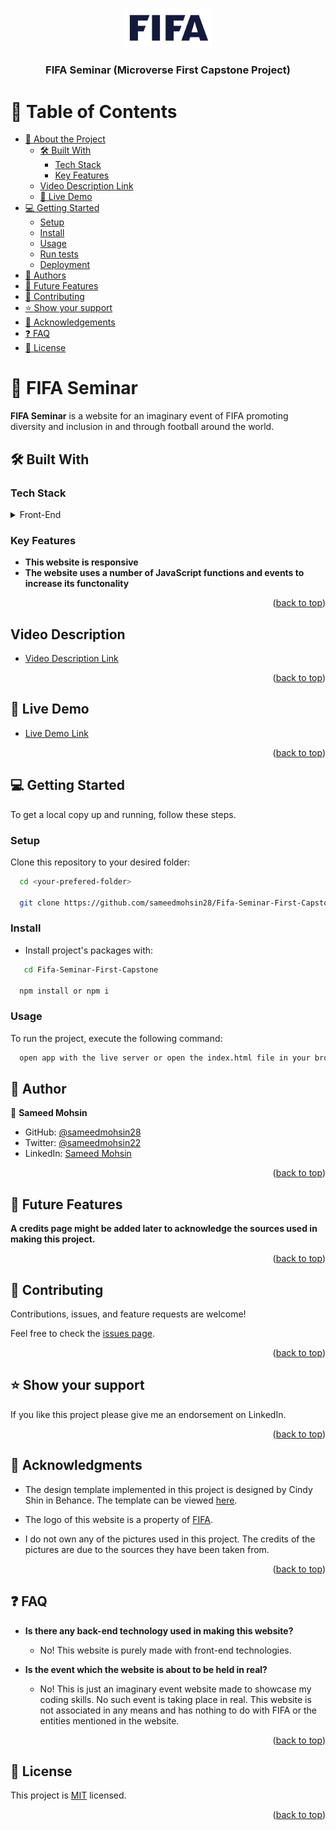 <a name="readme-top"></a>

<div align="center">
  <img src="./assets/FIFA_logoCroppedRemovedbg.png" alt="logo" width="140"  height="auto" />
  <br/>

  <h3><b>FIFA Seminar (Microverse First Capstone Project)</b></h3>

</div>

# 📗 Table of Contents

- [📖 About the Project](#about-project)
  - [🛠 Built With](#built-with)
    - [Tech Stack](#tech-stack)
    - [Key Features](#key-features)
  - [ Video Description Link](#video-description)
  - [🚀 Live Demo](#live-demo)
- [💻 Getting Started](#getting-started)
  - [Setup](#setup)
  - [Install](#install)
  - [Usage](#usage)
  - [Run tests](#run-tests)
  - [Deployment](#triangular_flag_on_post-deployment)
- [👥 Authors](#authors)
- [🔭 Future Features](#future-features)
- [🤝 Contributing](#contributing)
- [⭐️ Show your support](#support)
- [🙏 Acknowledgements](#acknowledgements)
- [❓ FAQ](#faq)
- [📝 License](#license)


# 📖 FIFA Seminar <a name="about-project"></a>

**FIFA Seminar** is a website for an imaginary event of FIFA promoting diversity and inclusion in and through football around the world.

## 🛠 Built With <a name="built-with"></a>

### Tech Stack <a name="tech-stack"></a>

<details>
  <summary>Front-End</summary>
  <ul>
    <li><a href="https://html.com/">HTML</a></li>
  </ul>
  <ul>
    <li><a href="https://developer.mozilla.org/en-US/docs/Web/CSS">CSS</a></li>
  </ul>
  <ul>
    <li><a href="https://www.javascript.com/">JavaScript</a></li>
  </ul>
</details>


### Key Features <a name="key-features"></a>

- **This website is responsive**
- **The website uses a number of JavaScript functions and events to increase its functonality**

<p align="right">(<a href="#readme-top">back to top</a>)</p>

## Video Description <a name="video-description"></a>

- [Video Description Link](https://www.loom.com/share/e48066d91bae49b3a73bc22511553d6a)

<p align="right">(<a href="#readme-top">back to top</a>)</p>

## 🚀 Live Demo <a name="live-demo"></a>

- [Live Demo Link](https://sameedmohsin28.github.io/Fifa-Seminar-First-Capstone/home.html)

<p align="right">(<a href="#readme-top">back to top</a>)</p>

## 💻 Getting Started <a name="getting-started"></a>

To get a local copy up and running, follow these steps.

### Setup

Clone this repository to your desired folder:

```sh
  cd <your-prefered-folder>

  git clone https://github.com/sameedmohsin28/Fifa-Seminar-First-Capstone.git
```

### Install

- Install project's packages with:

```sh
   cd Fifa-Seminar-First-Capstone

  npm install or npm i
```

### Usage

To run the project, execute the following command:

```sh
  open app with the live server or open the index.html file in your browser

```


## 👥 Author <a name="authors"></a>

👤 **Sameed Mohsin**

- GitHub: [@sameedmohsin28](https://github.com/sameedmohsin28/)
- Twitter: [@sameedmohsin22](https://twitter.com/SameedMohsin22)
- LinkedIn: [Sameed Mohsin](https://www.linkedin.com/in/sameed-mohsin-538792180/)

<p align="right">(<a href="#readme-top">back to top</a>)</p>

## 🔭 Future Features <a name="future-features"></a>

**A credits page might be added later to acknowledge the sources used in making this project.**

<p align="right">(<a href="#readme-top">back to top</a>)</p>

## 🤝 Contributing <a name="contributing"></a>

Contributions, issues, and feature requests are welcome!

Feel free to check the [issues page](https://github.com/sameedmohsin28/Fifa-Seminar-First-Capstone/issues).

<p align="right">(<a href="#readme-top">back to top</a>)</p>

## ⭐️ Show your support <a name="support"></a>

If you like this project please give me an endorsement on LinkedIn.

<p align="right">(<a href="#readme-top">back to top</a>)</p>

## 🙏 Acknowledgments <a name="acknowledgements"></a>

- The design template implemented in this project is designed by Cindy Shin in Behance. The template can be viewed [here](https://www.behance.net/adagio07).

- The logo of this website is a property of [FIFA](https://www.fifa.com/).

- I do not own any of the pictures used in this project. The credits of the pictures are due to the sources they have been taken from.

<p align="right">(<a href="#readme-top">back to top</a>)</p>

## ❓ FAQ <a name="faq"></a>

- **Is there any back-end technology used in making this website?**

  - No! This website is purely made with front-end technologies.

- **Is the event which the website is about to be held in real?**

  - No! This is just an imaginary event website made to showcase my coding skills. No such event is taking place in real. This website is not associated in any means and has nothing to do with FIFA or the entities mentioned in the website.

<p align="right">(<a href="#readme-top">back to top</a>)</p>

## 📝 License <a name="license"></a>

This project is [MIT](https://github.com/sameedmohsin28/Fifa-Seminar-First-Capstone/blob/main/LICENSE) licensed.

<p align="right">(<a href="#readme-top">back to top</a>)</p>